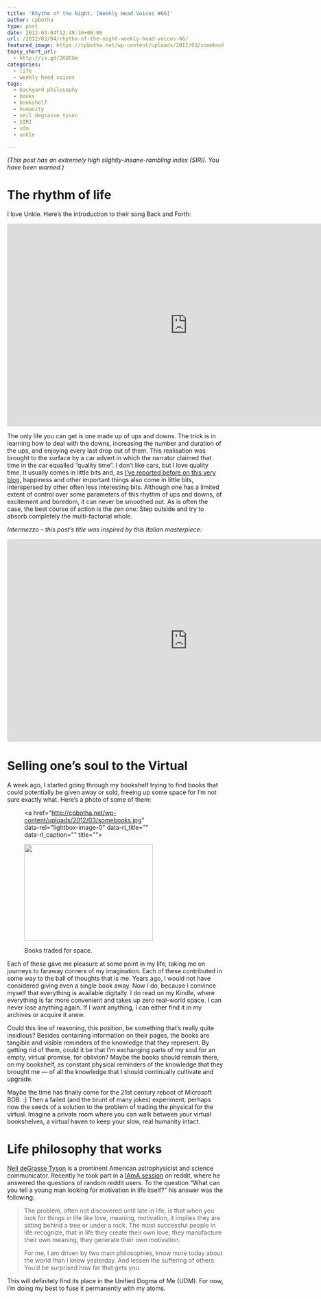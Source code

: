 ```yaml
---
title: 'Rhythm of the Night. [Weekly Head Voices #66]'
author: cpbotha
type: post
date: 2012-03-04T12:49:36+00:00
url: /2012/03/04/rhythm-of-the-night-weekly-head-voices-66/
featured_image: https://cpbotha.net/wp-content/uploads/2012/03/somebooks-990x180.jpg
topsy_short_url:
  - http://is.gd/2KUCGm
categories:
  - life
  - weekly head voices
tags:
  - backyard philosophy
  - books
  - bookshelf
  - humanity
  - neil degrasse tyson
  - SIRI
  - udm
  - unkle

---
```

_(This post has an extremely high slightly-insane-rambling index (SIRI). You have been warned.)_

# The rhythm of life

I love Unkle. Here&#8217;s the introduction to their song Back and Forth:

<div class="jetpack-video-wrapper">
  <span class="embed-youtube" style="text-align:center; display: block;"><iframe class='youtube-player' type='text/html' width='840' height='473' src='https://www.youtube.com/embed/TDVYJQPwHw0?version=3&#038;rel=1&#038;fs=1&#038;autohide=2&#038;showsearch=0&#038;showinfo=1&#038;iv_load_policy=1&#038;wmode=transparent' allowfullscreen='true' style='border:0;'></iframe></span>
</div>

The only life you can get is one made up of ups and downs. The trick is in learning how to deal with the downs, increasing the number and duration of the ups, and enjoying every last drop out of them. This realisation was brought to the surface by a car advert in which the narrator claimed that time in the car equalled &#8220;quality time&#8221;. I don&#8217;t like cars, but I love quality time. It usually comes in little bits and, as [I&#8217;ve reported before on this very blog][1], happiness and other important things also come in little bits, interspersed by other often less interesting bits. Although one has a limited extent of control over some parameters of this rhythm of ups and downs, of excitement and boredom, it can never be smoothed out. As is often the case, the best course of action is the zen one: Step outside and try to absorb completely the multi-factorial whole.

_Intermezzo &#8211; this post&#8217;s title was inspired by this Italian masterpiece:_

<div class="jetpack-video-wrapper">
  <span class="embed-youtube" style="text-align:center; display: block;"><iframe class='youtube-player' type='text/html' width='840' height='473' src='https://www.youtube.com/embed/u3ltZmI5LQw?version=3&#038;rel=1&#038;fs=1&#038;autohide=2&#038;showsearch=0&#038;showinfo=1&#038;iv_load_policy=1&#038;wmode=transparent' allowfullscreen='true' style='border:0;'></iframe></span>
</div>

# Selling one&#8217;s soul to the Virtual

A week ago, I started going through my bookshelf trying to find books that could potentially be given away or sold, freeing up some space for I&#8217;m not sure exactly what. Here&#8217;s a photo of some of them:<figure id="attachment_1624" aria-describedby="caption-attachment-1624" style="width: 300px" class="wp-caption aligncenter"><a href="http://cpbotha.net/wp-content/uploads/2012/03/somebooks.jpg" data-rel="lightbox-image-0" data-rl\_title="" data-rl\_caption="" title="">

<img data-attachment-id="1624" data-permalink="https://cpbotha.net/2012/03/04/rhythm-of-the-night-weekly-head-voices-66/somebooks/" data-orig-file="https://cpbotha.net/wp-content/uploads/2012/03/somebooks.jpg" data-orig-size="1024,768" data-comments-opened="1" data-image-meta="{&quot;aperture&quot;:&quot;0&quot;,&quot;credit&quot;:&quot;&quot;,&quot;camera&quot;:&quot;HTC Vision&quot;,&quot;caption&quot;:&quot;&quot;,&quot;created_timestamp&quot;:&quot;1330253498&quot;,&quot;copyright&quot;:&quot;&quot;,&quot;focal_length&quot;:&quot;3.53&quot;,&quot;iso&quot;:&quot;374&quot;,&quot;shutter_speed&quot;:&quot;0&quot;,&quot;title&quot;:&quot;&quot;}" data-image-title="somebooks" data-image-description="" data-medium-file="https://cpbotha.net/wp-content/uploads/2012/03/somebooks-300x225.jpg" data-large-file="https://cpbotha.net/wp-content/uploads/2012/03/somebooks.jpg" class="size-medium wp-image-1624" title="somebooks" src="http://cpbotha.net/wp-content/uploads/2012/03/somebooks-300x225.jpg" alt="" width="300" height="225" srcset="https://cpbotha.net/wp-content/uploads/2012/03/somebooks-300x225.jpg 300w, https://cpbotha.net/wp-content/uploads/2012/03/somebooks.jpg 1024w" sizes="(max-width: 300px) 85vw, 300px" /></a><figcaption id="caption-attachment-1624" class="wp-caption-text">Books traded for space.</figcaption></figure> 

Each of these gave me pleasure at some point in my life, taking me on journeys to faraway corners of my imagination. Each of these contributed in some way to the ball of thoughts that is me. Years ago, I would not have considered giving even a single book away. Now I do, because I convince myself that everything is available digitally. I do read on my Kindle, where everything is far more convenient and takes up zero real-world space. I can never lose anything again. If I want anything, I can either find it in my archives or acquire it anew.

Could this line of reasoning, this position, be something that&#8217;s really quite insidious? Besides containing information on their pages, the books are tangible and visible reminders of the knowledge that they represent. By getting rid of them, could it be that I&#8217;m exchanging parts of my soul for an empty, virtual promise, for oblivion? Maybe the books should remain there, on my bookshelf, as constant physical reminders of the knowledge that they brought me &#8212; of all the knowledge that I should continually cultivate and upgrade.

Maybe the time has finally come for the 21st century reboot of Microsoft BOB. :) Then a failed (and the brunt of many jokes) experiment, perhaps now the seeds of a solution to the problem of trading the physical for the virtual. Imagine a private room where you can walk between your virtual bookshelves, a virtual haven to keep your slow, real humanity intact.

# Life philosophy that works

[Neil deGrasse Tyson][2] is a prominent American astrophysicist and science communicator. Recently he took part in a [IAmA session][3] on reddit, where he answered the questions of random reddit users. To the question &#8220;What can you tell a young man looking for motivation in life itself?&#8221; his answer was the following:

> The problem, often not discovered until late in life, is that when you look for things in life like love, meaning, motivation, it implies they are sitting behind a tree or under a rock. The most successful people in life recognize, that in life they create their own love, they manufacture their own meaning, they generate their own motivation.
> 
> For me, I am driven by two main philosophies, know more today about the world than I knew yesterday. And lessen the suffering of others. You’d be surprised how far that gets you.

This will definitely find its place in the Unified Dogma of Me (UDM). For now, I&#8217;m doing my best to fuse it permanently with my atoms.

 [1]: /2011/04/07/happinessexception-weekly-head-voices-44/ "HappinessException blogpost"
 [2]: http://en.wikipedia.org/wiki/Neil_deGrasse_Tyson "wikipedia page Neil deGrasse Tyson"
 [3]: http://www.reddit.com/r/IAmA/comments/qccer/i_am_neil_degrasse_tyson_ask_me_anything/ "Neil deGrasse Tyson reddit IAmA"